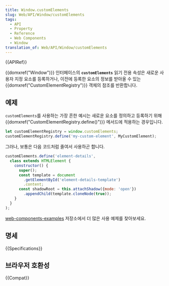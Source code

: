 ```yaml
---
title: Window.customElements
slug: Web/API/Window/customElements
tags:
  - API
  - Property
  - Reference
  - Web Components
  - Window
translation_of: Web/API/Window/customElements
---
```

{{APIRef}}

{{domxref("Window")}} 인터페이스의 **`customElements`** 읽기 전용 속성은 새로운 사용자 지정 요소를 등록하거나, 이전에 등록한 요소의 정보를 받아올 수 있는 {{domxref("CustomElementRegistry")}} 객체의 참조를 반환합니다.

## 예제

`customElements`를 사용하는 가장 흔한 예시는 새로운 요소를 정의하고 등록하기 위해 {{domxref("CustomElementRegistry.define()")}} 메서드에 적용하는 경우입니다.

```js
let customElementRegistry = window.customElements;
customElementRegistry.define('my-custom-element', MyCustomElement);
```

그러나, 보통은 다음 코드처럼 줄여서 사용하곤 합니다.

```js
customElements.define('element-details',
  class extends HTMLElement {
    constructor() {
      super();
      const template = document
        .getElementById('element-details-template')
        .content;
      const shadowRoot = this.attachShadow({mode: 'open'})
        .appendChild(template.cloneNode(true));
    }
  }
);
```

[web-components-examples](https://github.com/mdn/web-components-examples/) 저장소에서 더 많은 사용 예제를 찾아보세요.

## 명세

{{Specifications}}

## 브라우저 호환성

{{Compat}}
